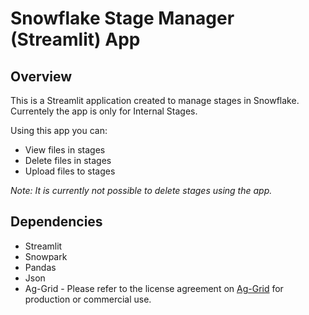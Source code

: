 # Snowflake Stage Manager (Streamlit) App
## Overview
This is a Streamlit application created to manage stages in Snowflake. Currentely the app is only for Internal Stages.

Using this app you can:
* View files in stages
* Delete files in stages
* Upload files to stages

_Note: It is currently not possible to delete stages using the app._

## Dependencies
* Streamlit
* Snowpark
* Pandas
* Json
* Ag-Grid - Please refer to the license agreement on [Ag-Grid](https://pypi.org/project/streamlit-aggrid/) for production or commercial use.
